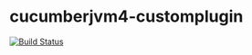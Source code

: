 # cucumberjvm4-customplugin

[![Build Status](https://travis-ci.org/ankit-ojha/cucumberjvm4-customplugin.svg?branch=master)](https://travis-ci.org/ankit-ojha/cucumberjvm4-customplugin)
